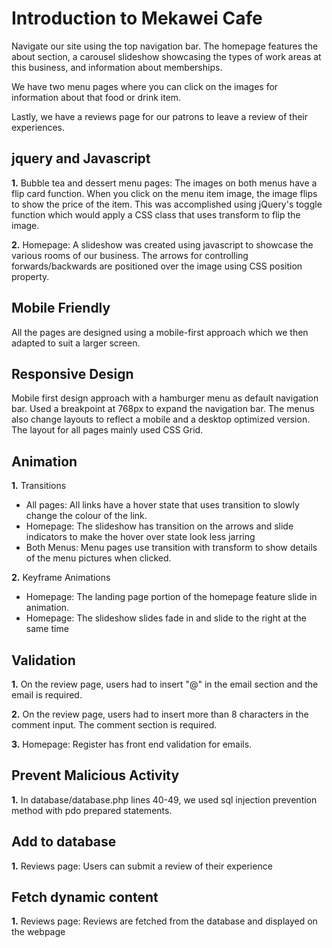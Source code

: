 # Introduction to Mekawei Cafe

Navigate our site using the top navigation bar. The homepage features the about section, a carousel slideshow showcasing the types of work areas at this business, and information about memberships.  

We have two menu pages where you can click on the images for information about that food or drink item.

Lastly, we have a reviews page for our patrons to leave a review of their experiences.

## jquery and Javascript

**1.** Bubble tea and dessert menu pages: The images on both menus have a flip card function. When you click on the menu item image, the image flips to show the price of the item. This was accomplished using jQuery's toggle function which would apply a CSS class that uses transform to flip the image.

**2.** Homepage: A slideshow was created using javascript to showcase the various rooms of our business. The arrows for controlling forwards/backwards are positioned over the image using CSS position property.

## Mobile Friendly

All the pages are designed using a mobile-first approach which we then adapted to suit a larger screen.

## Responsive Design

Mobile first design approach with a hamburger menu as default navigation bar. Used a breakpoint at 768px to expand the navigation bar. The menus also change layouts to reflect a mobile and a desktop optimized version. The layout for all pages mainly used CSS Grid.

## Animation

**1.** Transitions

- All pages: All links have a hover state that uses transition to slowly change the colour of the link.
- Homepage: The slideshow has transition on the arrows and slide indicators to make the hover over state look less jarring
- Both Menus: Menu pages use transition with transform to show details of the menu pictures when clicked.

**2.** Keyframe Animations

- Homepage: The landing page portion of the homepage feature slide in animation.
- Homepage: The slideshow slides fade in and slide to the right at the same time

## Validation

**1.** On the review page, users had to insert "@" in the email section and the email is required.

**2.** On the review page, users had to insert more than 8 characters in the comment input. The comment section is required.

**3.** Homepage: Register has front end validation for emails.

## Prevent Malicious Activity

**1.** In database/database.php lines 40-49, we used sql injection prevention method with pdo prepared statements.

## Add to database

**1.** Reviews page: Users can submit a review of their experience

## Fetch dynamic content

**1.** Reviews page: Reviews are fetched from the database and displayed on the webpage
